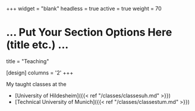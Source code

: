 +++
widget = "blank"
headless = true
active = true
weight = 70

# ... Put Your Section Options Here (title etc.) ...
title = "Teaching"

[design]
columns = '2'
+++

My taught classes at the
* [University of Hildesheim]({{< ref "/classes/classesuh.md" >}})
* [Technical University of Munich]({{< ref "/classes/classestum.md" >}})
